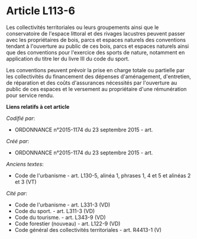 # Article L113-6

Les collectivités territoriales ou leurs groupements ainsi que le conservatoire de l'espace littoral et des rivages lacustres
peuvent passer avec les propriétaires de bois, parcs et espaces naturels des conventions tendant à l'ouverture au public de
ces bois, parcs et espaces naturels ainsi que des conventions pour l'exercice des sports de nature, notamment en application
du titre Ier du livre III du code du sport.

Les conventions peuvent prévoir la prise en charge totale ou partielle par les collectivités du financement des dépenses
d'aménagement, d'entretien, de réparation et des coûts d'assurances nécessités par l'ouverture au public de ces espaces et le
versement au propriétaire d'une rémunération pour service rendu.

**Liens relatifs à cet article**

_Codifié par_:

  - ORDONNANCE n°2015-1174 du 23 septembre 2015 - art.

_Créé par_:

  - ORDONNANCE n°2015-1174 du 23 septembre 2015 - art.

_Anciens textes_:

  - Code de l'urbanisme - art. L130-5, alinéa 1, phrases 1, 4 et 5 et alinéas 2 et 3 (VT)

_Cité par_:

  - Code de l'urbanisme - art. L331-3 (VD)
  - Code du sport. - art. L311-3 (VD)
  - Code du tourisme. - art. L343-9 (VD)
  - Code forestier (nouveau) - art. L122-9 (VD)
  - Code général des collectivités territoriales - art. R4413-1 (V)
